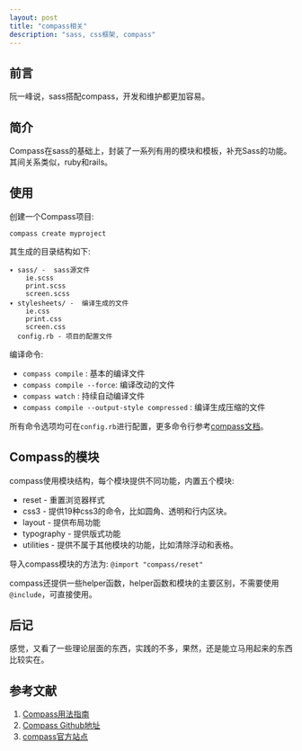 ```yaml
---
layout: post
title: "compass相关"
description: "sass, css框架, compass"
---
```


## 前言

阮一峰说，sass搭配compass，开发和维护都更加容易。

## 简介

Compass在sass的基础上，封装了一系列有用的模块和模板，补充Sass的功能。其间关系类似，ruby和rails。

## 使用

创建一个Compass项目: 

    compass create myproject

其生成的目录结构如下: 

```
▾ sass/ -  sass源文件
    ie.scss
    print.scss
    screen.scss
▾ stylesheets/ -  编译生成的文件
    ie.css
    print.css
    screen.css
  config.rb - 项目的配置文件
```

编译命令: 

* `compass compile` : 基本的编译文件
* `compass compile --force`: 编译改动的文件
* `compass watch` : 持续自动编译文件
* `compass compile --output-style compressed` : 编译生成压缩的文件

所有命令选项均可在`config.rb`进行配置，更多命令行参考[compass文档](http://compass-style.org/)。

## Compass的模块

compass使用模块结构，每个模块提供不同功能，内置五个模块: 

* reset - 重置浏览器样式
* css3 - 提供19种css3的命令，比如圆角、透明和行内区块。
* layout - 提供布局功能
* typography - 提供版式功能
* utilities - 提供不属于其他模块的功能，比如清除浮动和表格。

导入compass模块的方法为: `@import "compass/reset"`

compass还提供一些helper函数，helper函数和模块的主要区别，不需要使用`@include`，可直接使用。

## 后记

感觉，又看了一些理论层面的东西，实践的不多，果然，还是能立马用起来的东西比较实在。

## 参考文献

1. [Compass用法指南](http://www.ruanyifeng.com/blog/2012/11/compass.html)
2. [Compass Github地址](https://github.com/Compass/compass)
3. [compass官方站点](http://compass-style.org)
